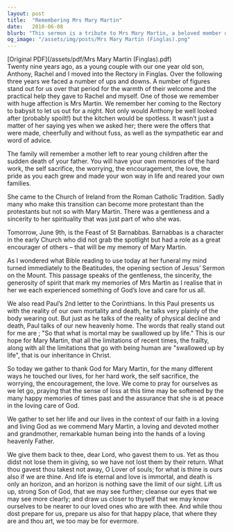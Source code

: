 ```yaml
---
layout: post
title:  "Remembering Mrs Mary Martin"
date:   2010-06-08
blurb: "This sermon is a tribute to Mrs Mary Martin, a beloved member of the Finglas community. It highlights her selflessness, hard work, and spiritual sincerity. The sermon also draws parallels between Mrs Martin's life and the teachings of the Beatitudes, emphasizing her embodiment of God's love and care."
og_image: "/assets/img/posts/Mrs Mary Martin (Finglas).png"
---
```

[Original PDF](/assets/pdf/Mrs Mary Martin (Finglas).pdf)    
Twenty nine years ago, as a young couple with our one year old son, Anthony, Rachel and I moved into the Rectory in Finglas. Over the following three years we faced a number of ups and downs. A number of figures stand out for us over that period for the warmth of their welcome and the practical help they gave to Rachel and myself. One of those we remember with huge affection is Mrs Martin. We remember her coming to the Rectory to babysit to let us out for a night. Not only would Anthony be well looked after (probably spoilt!) but the kitchen would be spotless. It wasn’t just a matter of her saying yes when we asked her; there were the offers that were made, cheerfully and without fuss, as well as the sympathetic ear and word of advice.

The family will remember a mother left to rear young children after the sudden death of your father. You will have your own memories of the hard work, the self sacrifice, the worrying, the encouragement, the love, the pride as you each grew and made your won way in life and reared your own families.

She came to the Church of Ireland from the Roman Catholic Tradition. Sadly many who make this transition can become more protestant than the protestants but not so with Mary Martin. There was a gentleness and a sincerity to her spirituality that was just part of who she was.

Tomorrow, June 9th, is the Feast of St Barnabbas. Barnabbas is a character in the early Church who did not grab the spotlight but had a role as a great encourager of others – that will be my memory of Mary Martin.

As I wondered what Bible reading to use today at her funeral my mind turned immediately to the Beatitudes, the opening section of Jesus’ Sermon on the Mount. This passage speaks of the gentleness, the sincerity, the generosity of spirit that mark my memories of Mrs Martin as I realise that in her we each experienced something of God’s love and care for us all.

We also read Paul’s 2nd letter to the Corinthians. In this Paul presents us with the reality of our own mortality and death, he talks very plainly of the body wearing out. But just as he talks of the reality of physical decline and death, Paul talks of our new heavenly home. The words that really stand out for me are ; "So that what is mortal may be swallowed up by life." This is our hope for Mary Martin, that all the limitations of recent times, the frailty, along with all the limitations that go with being human are "swallowed up by life", that is our inheritance in Christ.

So today we gather to thank God for Mary Martin, for the many different ways he touched our lives, for her hard work, the self sacrifice, the worrying, the encouragement, the love. We come to pray for ourselves as we let go, praying that the sense of loss at this time may be softened by the many happy memories of times past and the assurance that she is at peace in the loving care of God.

We gather to set her life and our lives in the context of our faith in a loving and living God as we commend Mary Martin, a loving and devoted mother and grandmother, remarkable human being into the hands of a loving heavenly Father.

We give them back to thee, dear Lord, who gavest them to us. Yet as thou didst not lose them in giving, so we have not lost them by their return. What thou gavest thou takest not away, O Lover of souls; for what is thine is ours also if we are thine. And life is eternal and love is immortal, and death is only an horizon, and an horizon is nothing save the limit of our sight. Lift us up, strong Son of God, that we may see further; cleanse our eyes that we may see more clearly; and draw us closer to thyself that we may know ourselves to be nearer to our loved ones who are with thee. And while thou dost prepare for us, prepare us also for that happy place, that where they are and thou art, we too may be for evermore.
